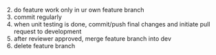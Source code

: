 2. do feature work only in ur own feature branch
3. commit regularly
4. when unit testing is done, commit/push final changes and initiate pull request to development
5. after reviewer approved, merge feature branch into dev
6. delete feature branch
